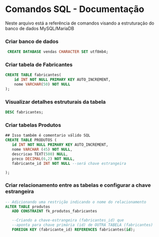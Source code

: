 # Comandos SQL - Documentação

Neste arquivo está a referência de comandos visando a estruturação do banco de dados MySQL/MariaDB

### Criar banco de dados

```sql
 CREATE DATABASE vendas CHARACTER SET utf8mb4;
```

### Criar tabela de Fabricantes

```sql
CREATE TABLE fabricantes(
    id INT NOT NULL PRIMARY KEY AUTO_INCREMENT,
    nome VARCHAR(50) NOT NULL
);
```

### Visualizar detalhes estruturais da tabela

```sql
DESC fabricantes;
```

### Criar tabelas Produtos

```sql
## Isso também é comentario válido SQL
CREATE TABLE PRODUTOS (
   id INT NOT NULL PRIMARY KEY AUTO_INCREMENT,
   nome VARCHAR (45) NOT NULL,
   descricao TEXT(500) NULL,
   preco DECIMAL(6,2) NOT NULL,
   fabricante_id INT NOT NULL --será chave estrangeira

);
```

### Criar relacionamento entre as tabelas e configurar a chave estrangeira

```sql
-- Adicionando uma restrição indicando o nome do relacionamento
ALTER TABLE produtos
   ADD CONSTRAINT fk_produtos_fabricantes

   --Criando a chave-estrangeira (fabricantes_id) que 
   --aponta para chave primária (id) de OUTRA TABELA (fabricantes)
   FOREIGN KEY (fabricante_id) REFERENCES fabricantes(id);
```







